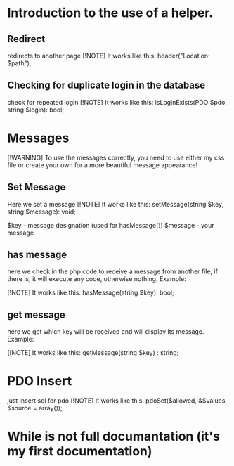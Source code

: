 # Introduction to the use of a helper.

## Redirect
redirects to another page
[!NOTE]
It works like this: header("Location: $path");

## Checking for duplicate login in the database
check for repeated login
[!NOTE]
It works like this: isLoginExists(PDO $pdo, string $login): bool;

# Messages
[!WARNING]
To use the messages correctly, you need to use either my css file or create your own for a more beautiful message appearance!

## Set Message
Here we set a message
[!NOTE]
It works like this: setMessage(string $key, string $message): void;

$key - message designation (used for hasMessage())
$message - your message

## has message
here we check in the php code to receive a message from another file, if there is, it will execute any code, otherwise nothing.
Example: <?php if (hasMessage('error')) : ?>
                        <div class="notice error">
                            <?php echo getMessage('error') ?>
                        </div>
                    <?php endif; ?>
[!NOTE]
It works like this: hasMessage(string $key): bool;

## get message
here we get which key will be received and will display its message.
Example: <?php if (hasMessage('error')) : ?>
                        <div class="notice error">
                            <?php echo getMessage('error') ?>
                        </div>
                    <?php endif; ?>
[!NOTE]
It works like this: getMessage(string $key) : string;

# PDO Insert
just insert sql for pdo
[!NOTE]
It works like this: pdoSet($allowed, &$values, $source = array());

# While is not full documantation (it's my first documentation)


